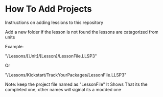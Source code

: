 
# How To Add Projects

Instructions on adding lessions to this repository


Add a new folder if the lesson is not found the lessons are catagorized from units

Example:

"/Lessons/[Unit]/[Lesson]/LessonFile.LLSP3"

Or

"/Lessons/Kickstart/TrackYourPackages/LessonFile.LLSP3"

Note: keep the project file named as "LessonFile" It Shows That its the completed one, other names will siginal its a modded one


